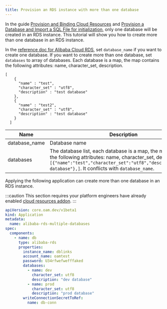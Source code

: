 ```yaml
---
title: Provision an RDS instance with more than one database
---
```


In the guide [Provision and Binding Cloud Resources](../../../tutorials/consume-cloud-services) and [Provision a Database and Import a SQL File for initialization](./provision-and-initiate-database),
only one database will be created in an RDS instance. This tutorial will show you how to create more than one database in an RDS instance.

In the [reference doc for Alibaba Cloud RDS](./terraform/alibaba-rds), set `database_name` if you want to create one database.
If you want to create more than one database, set `databases` to array of databases. Each database is a map, the map
contains the following attributes: name, character_set, description.

```
[
    {
      "name" : "test",
      "character_set" : "utf8",
      "description" : "test database"
    },
    {
      "name" : "test2",
      "character_set" : "utf8",
      "description" : "test database"
    }
  ]
```

| Name                       | Description                                                                                                                                                                                                                                | Type              | Required | Default |
|----------------------------|--------------------------------------------------------------------------------------------------------------------------------------------------------------------------------------------------------------------------------------------|-------------------|----------|---------|
| database_name              | Database name                                                                                                                                                                                                                              | string            | false    |         |
| databases                  | The database list, each database is a map, the map contains the following attributes: name, character_set, description, like `[{"name":"test","character_set":"utf8","description":"test database"},]`. It conflicts with `database_name`. | list(map(string)) | false    |         |

Applying the following application can create more than one database in an RDS instance.

:::caution
This section requires your platform engineers have already enabled [cloud resources addon](../../../reference/addons/terraform).
:::

```yaml
apiVersion: core.oam.dev/v1beta1
kind: Application
metadata:
  name: alibaba-rds-multiple-databases
spec:
  components:
    - name: db
      type: alibaba-rds
      properties:
        instance_name: dblinks
        account_name: oamtest
        password: U34rfwefwefffaked
        databases:
          - name: dev
            character_set: utf8
            description: "dev database"
          - name: prod
            character_set: utf8
            description: "prod database"
        writeConnectionSecretToRef:
          name: db-conn

```
